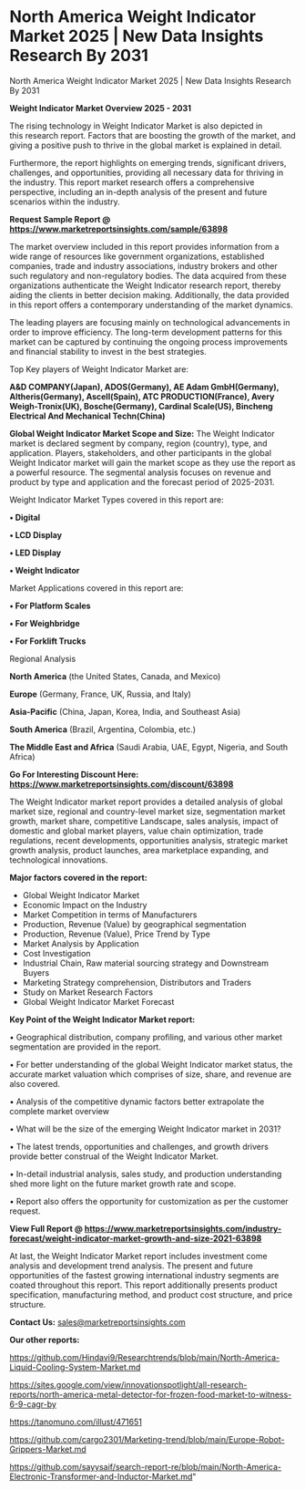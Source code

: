 # North America Weight Indicator Market 2025 | New Data Insights Research By 2031
 North America Weight Indicator Market 2025 | New Data Insights Research By 2031

<Strong> Weight Indicator Market Overview 2025 - 2031</strong>

The rising technology in Weight Indicator Market is also depicted in this research report. Factors that are boosting the growth of the market, and giving a positive push to thrive in the global market is explained in detail.

Furthermore, the report highlights on emerging trends, significant drivers, challenges, and opportunities, providing all necessary data for thriving in the industry. This report market research offers a comprehensive perspective, including an in-depth analysis of the present and future scenarios within the industry.

<strong>Request Sample Report @ <a href=https://www.marketreportsinsights.com/sample/63898>https://www.marketreportsinsights.com/sample/63898</a></strong>

The market overview included in this report provides information from a wide range of resources like government organizations, established companies, trade and industry associations, industry brokers and other such regulatory and non-regulatory bodies. The data acquired from these organizations authenticate the Weight Indicator research report, thereby aiding the clients in better decision making. Additionally, the data provided in this report offers a contemporary understanding of the market dynamics.

The leading players are focusing mainly on technological advancements in order to improve efficiency. The long-term development patterns for this market can be captured by continuing the ongoing process improvements and financial stability to invest in the best strategies.

Top Key players of Weight Indicator Market are:

<strong>A&D COMPANY(Japan), ADOS(Germany), AE Adam GmbH(Germany), Altheris(Germany), Ascell(Spain), ATC PRODUCTION(France), Avery Weigh-Tronix(UK), Bosche(Germany), Cardinal Scale(US), Bincheng Electrical And Mechanical Techn(China)</strong>

<strong><b>Global Weight Indicator Market Scope and Size:</b></strong>
The Weight Indicator market is declared segment by company, region (country), type, and application. Players, stakeholders, and other participants in the global Weight Indicator market will gain the market scope as they use the report as a powerful resource. The segmental analysis focuses on revenue and product by type and application and the forecast period of 2025-2031.

Weight Indicator Market Types covered in this report are:

<strong>• Digital

• LCD Display

• LED Display

• Weight Indicator</strong>

Market Applications covered in this report are:

<strong>• For Platform Scales

• For Weighbridge

• For Forklift Trucks</strong> 

Regional Analysis

<strong>North America</strong> (the United States, Canada, and Mexico)

<strong>Europe</strong> (Germany, France, UK, Russia, and Italy)

<strong>Asia-Pacific</strong> (China, Japan, Korea, India, and Southeast Asia)

<strong>South America</strong> (Brazil, Argentina, Colombia, etc.)

<strong>The Middle East and Africa</strong> (Saudi Arabia, UAE, Egypt, Nigeria, and South Africa)

<strong>Go For Interesting Discount Here: <a href=https://www.marketreportsinsights.com/discount/63898>https://www.marketreportsinsights.com/discount/63898</a></strong>

The Weight Indicator market report provides a detailed analysis of global market size, regional and country-level market size, segmentation market growth, market share, competitive Landscape, sales analysis, impact of domestic and global market players, value chain optimization, trade regulations, recent developments, opportunities analysis, strategic market growth analysis, product launches, area marketplace expanding, and technological innovations.

<strong><b>Major factors covered in the report:</b></strong>
<ul>
  <li>Global Weight Indicator Market </li>
  <li>Economic Impact on the Industry</li>
  <li>Market Competition in terms of Manufacturers</li>
  <li>Production, Revenue (Value) by geographical segmentation</li>
  <li>Production, Revenue (Value), Price Trend by Type</li>
  <li>Market Analysis by Application</li>
  <li>Cost Investigation</li>
  <li>Industrial Chain, Raw material sourcing strategy and Downstream Buyers</li>
  <li>Marketing Strategy comprehension, Distributors and Traders</li>
  <li>Study on Market Research Factors</li>
  <li>Global Weight Indicator Market Forecast</li>
</ul>

<strong><b>Key Point of the Weight Indicator Market report:</b></strong>

• Geographical distribution, company profiling, and various other market segmentation are provided in the report.

• For better understanding of the global Weight Indicator market status, the accurate market valuation which comprises of size, share, and revenue are also covered.

• Analysis of the competitive dynamic factors better extrapolate the complete market overview

• What will be the size of the emerging Weight Indicator market in 2031?

• The latest trends, opportunities and challenges, and growth drivers provide better construal of the Weight Indicator Market.

• In-detail industrial analysis, sales study, and production understanding shed more light on the future market growth rate and scope.

• Report also offers the opportunity for customization as per the customer request.

<strong><b>View Full Report @ <a href=https://www.marketreportsinsights.com/industry-forecast/weight-indicator-market-growth-and-size-2021-63898>https://www.marketreportsinsights.com/industry-forecast/weight-indicator-market-growth-and-size-2021-63898</a></b></strong>


At last, the Weight Indicator Market report includes investment come analysis and development trend analysis. The present and future opportunities of the fastest growing international industry segments are coated throughout this report. This report additionally presents product specification, manufacturing method, and product cost structure, and price structure.

<strong>Contact Us:</strong>
sales@marketreportsinsights.com

<strong>Our other reports:</strong>

<a href=https://github.com/Hindavi9/Researchtrends/blob/main/North-America-Liquid-Cooling-System-Market.md>https://github.com/Hindavi9/Researchtrends/blob/main/North-America-Liquid-Cooling-System-Market.md</a>

<a href=https://sites.google.com/view/innovationspotlight/all-research-reports/north-america-metal-detector-for-frozen-food-market-to-witness-6-9-cagr-by>https://sites.google.com/view/innovationspotlight/all-research-reports/north-america-metal-detector-for-frozen-food-market-to-witness-6-9-cagr-by</a>

<a href=https://tanomuno.com/illust/471651>https://tanomuno.com/illust/471651</a>

<a href=https://github.com/cargo2301/Marketing-trend/blob/main/Europe-Robot-Grippers-Market.md>https://github.com/cargo2301/Marketing-trend/blob/main/Europe-Robot-Grippers-Market.md</a>

<a href=https://github.com/sayysaif/search-report-re/blob/main/North-America-Electronic-Transformer-and-Inductor-Market.md>https://github.com/sayysaif/search-report-re/blob/main/North-America-Electronic-Transformer-and-Inductor-Market.md</a>"
